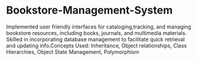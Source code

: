 # Bookstore-Management-System
 Implemented user friendly interfaces for cataloging,tracking, and managing bookstore resources, including books, journals, and multimedia materials.  Skilled in incorporating database management to facilitate quick retrieval and updating info.Concepts Used: Inheritance, Object relationships, Class Hierarchies, Object State Management, Polymorphism
